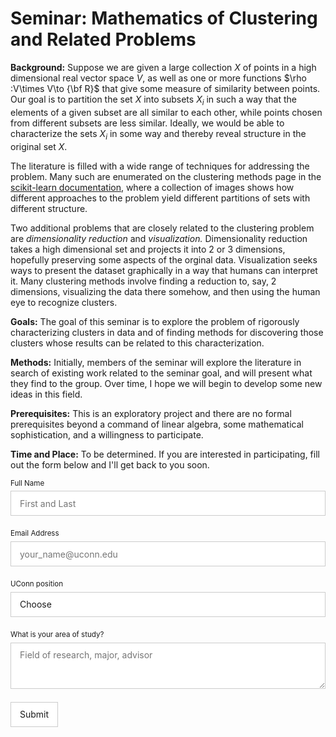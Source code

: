 # Seminar: Mathematics of Clustering and Related Problems

**Background:** Suppose we are given a large collection $X$ of points in a high dimensional real vector space $V$, as well as one or more 
functions $\rho :V\times V\to {\bf R}$ that give some measure of similarity between points.  Our goal is to partition
the set $X$ into subsets $X_i$ in such a way that the elements of a given subset are all similar to each other, while
points chosen from different subsets are less similar.  Ideally, we would be able to characterize the sets $X_i$ in 
some way and thereby reveal structure in the original set $X$.

The literature is filled with a wide range of techniques for addressing the problem.  Many such are enumerated on 
the clustering methods page in the  [scikit-learn documentation](https://scikit-learn.org/stable/modules/clustering.html),
where a collection of images shows how different approaches to the problem yield different partitions of sets with different structure.

Two additional problems that are closely related to the clustering problem are *dimensionality reduction* and *visualization.*  Dimensionality
reduction takes a high dimensional set and projects it into $2$ or $3$ dimensions, hopefully preserving some aspects of the orginal data.
Visualization seeks ways to present the dataset graphically in a way that humans can interpret it.    Many clustering methods
involve finding a reduction to, say, $2$ dimensions, visualizing the data there somehow, and then using the human eye to recognize clusters.

**Goals:** The goal of this seminar is to explore the problem of rigorously characterizing clusters in data and of finding methods for discovering those
clusters whose results can be related to this characterization.

**Methods:** Initially, members of the seminar will explore the literature in search of existing work related to the seminar goal, and will present
what they find to the group.  Over time, I hope we will begin to develop some new ideas in this field.

**Prerequisites:** This is an exploratory project and there are no formal prerequisites beyond  a command of linear algebra,
some mathematical sophistication, and a willingness to participate.

**Time and Place:** To be determined.  If you are interested in participating, fill out the form below and I'll get back to you soon.

<form name="seminar-survey" method="POST" action="https://formspree.io/jeremy.teitelbaum@uconn.edu" id="fs-frm">
<fieldset id="seminar-survey-inputs">
<label for="full-name">Full Name</label>
<input type="text" name="name" id="full-name" placeholder="First and Last">
<label for="email-address">Email Address</label>
<input type="email" name="_replyto" id="email-address" placeholder="your_name@uconn.edu" required="" id="email-address">
<fieldset id="person-type">
<label for="ptype">UConn position</label>
<select name="ptype" id="type" required="">
  <option value="Choose" selected="" disabled="">Choose</option>
  <option value="Faculty">Faculty</option>
  <option value="Grad">Grad Student</option>
  <option value="Undergrad">Undergrad</option>
  <option value="Other">Other</option>
  </select>
</fieldset>
<label for="background">What is your area of study?</label>
<textarea rows="3" name="background" id="background" placeholder="Field of research, major, advisor"></textarea>
<input type="hidden" name="_subject" id="email-subject" value="Seminar Responses">
</fieldset>
<input type="submit" value="Submit">
</form>
<style>/* reset */
#fs-frm input,
#fs-frm select,
#fs-frm button,
#fs-frm textarea,
#fs-frm fieldset,
#fs-frm optgroup,
#fs-frm label {
  font-family: inherit;
  font-size: 100%;
  color: inherit;
  border: none;
  border-radius: 0;
  display: block;
  width: 100%;
  padding: 0;
  margin: 0;
  -webkit-appearance: none;
  -moz-appearance: none;
}
#fs-frm label,
#fs-frm legend {
  font-size: .825em;
  margin-bottom: .5em;
}
/* border, padding, margin, width */
#fs-frm input,
#fs-frm select,
#fs-frm button,
#fs-frm textarea {
  border: 1px solid rgba(0,0,0,0.2);
  background-color: rgba(255,255,255,0.9);
  padding: .75em 1em;
  margin-bottom: 1.5em;
}
#fs-frm input:focus,
#fs-frm select:focus,
#fs-frm textarea:focus {
  background-color: white;
  outline-style: solid;
  outline-width: thin;
  outline-color: gray;
  outline-offset: -1px;
}
#fs-frm [type="text"],
#fs-frm [type="email"] {
  width: 100%;
}
#fs-frm button,
#fs-frm [type="button"],
#fs-frm [type="submit"],
#fs-frm [type="reset"] {
  width: auto;
  cursor: pointer;
  -webkit-appearance: button;
  -moz-appearance: button;
  appearance: button;
}
#fs-frm button:focus,
#fs-frm [type="button"]:focus,
#fs-frm [type="submit"]:focus,
#fs-frm [type="reset"]:focus {
  outline: none;
}
#fs-frm [type="submit"],
#fs-frm [type="reset"] {
  margin-bottom: 0;
}
#fs-frm button,
#fs-frm select {
  text-transform: none;
}

/* address, locale */
#fs-frm fieldset.locale input[name="city"],
#fs-frm fieldset.locale select[name="state"],
#fs-frm fieldset.locale input[name="postal-code"] {
  display: inline;
}
#fs-frm fieldset.locale input[name="city"] {
  width: 52%;
}
#fs-frm fieldset.locale select[name="state"],
#fs-frm fieldset.locale input[name="postal-code"] {
  width: 20%;
}
#fs-frm fieldset.locale input[name="city"],
#fs-frm fieldset.locale select[name="state"] {
  margin-right: 3%;
}
</style>





